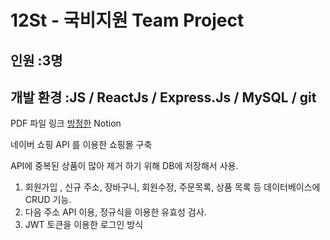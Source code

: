 # 12St  - 국비지원 Team Project 
인원 :3명 
---
개발 환경 :JS / ReactJs    /  Express.Js   /   MySQL /  git
---
PDF 파일 링크 [방정한](https://useful-terrier-333.notion.site/12St-Team-Project-8a749eae4a914893ae10a476ea385a46) Notion



네이버 쇼핑 API 를 이용한 쇼핑몰 구축

API에 중복된 상품이 많아 제거 하기 위해 DB에 저장해서 사용.

1. 회원가입 , 신규 주소, 장바구니, 회원수정, 주문목록, 상품 목록 등 데이터베이스에 CRUD 기능.
2. 다음 주소 API 이용, 정규식을 이용한 유효성 검사.
3. JWT 토큰을 이용한 로그인 방식 
